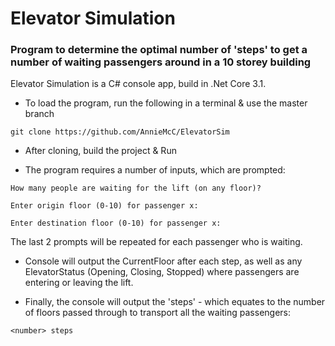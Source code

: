 # Elevator Simulation
### Program to determine the optimal number of 'steps' to get a number of waiting passengers around in a 10 storey building

Elevator Simulation is a C# console app, build in .Net Core 3.1.


* To load the program, run the following in a terminal & use the master branch

`git clone https://github.com/AnnieMcC/ElevatorSim`

* After cloning, build the project & Run

* The program requires a number of inputs, which are prompted:

`How many people are waiting for the lift (on any floor)?`

`Enter origin floor (0-10) for passenger x:`

`Enter destination floor (0-10) for passenger x:`

The last 2 prompts will be repeated for each passenger who is waiting.

* Console will output the CurrentFloor after each step, as well as any ElevatorStatus (Opening, Closing, Stopped) where passengers are entering or leaving the lift.

* Finally, the console will output the 'steps' - which equates to the number of floors passed through to transport all the waiting passengers:

`<number> steps`
